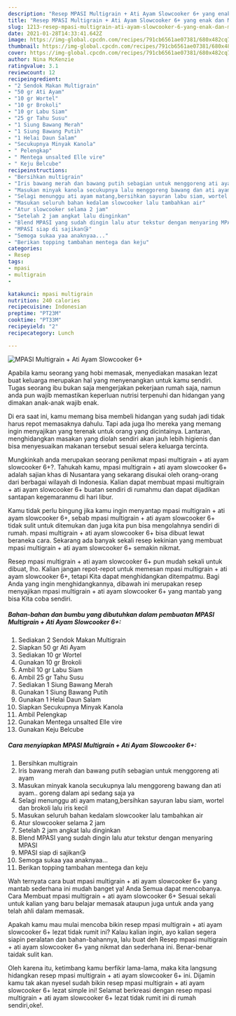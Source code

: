 ```yaml
---
description: "Resep MPASI Multigrain + Ati Ayam Slowcooker 6+ yang enak dan Mudah Dibuat"
title: "Resep MPASI Multigrain + Ati Ayam Slowcooker 6+ yang enak dan Mudah Dibuat"
slug: 1213-resep-mpasi-multigrain-ati-ayam-slowcooker-6-yang-enak-dan-mudah-dibuat
date: 2021-01-28T14:33:41.642Z
image: https://img-global.cpcdn.com/recipes/791cb6561ae07381/680x482cq70/mpasi-multigrain-ati-ayam-slowcooker-6-foto-resep-utama.jpg
thumbnail: https://img-global.cpcdn.com/recipes/791cb6561ae07381/680x482cq70/mpasi-multigrain-ati-ayam-slowcooker-6-foto-resep-utama.jpg
cover: https://img-global.cpcdn.com/recipes/791cb6561ae07381/680x482cq70/mpasi-multigrain-ati-ayam-slowcooker-6-foto-resep-utama.jpg
author: Nina McKenzie
ratingvalue: 3.1
reviewcount: 12
recipeingredient:
- "2 Sendok Makan Multigrain"
- "50 gr Ati Ayam"
- "10 gr Wortel"
- "10 gr Brokoli"
- "10 gr Labu Siam"
- "25 gr Tahu Susu"
- "1 Siung Bawang Merah"
- "1 Siung Bawang Putih"
- "1 Helai Daun Salam"
- "Secukupnya Minyak Kanola"
- " Pelengkap"
- " Mentega unsalted Elle vire"
- " Keju Belcube"
recipeinstructions:
- "Bersihkan multigrain"
- "Iris bawang merah dan bawang putih sebagian untuk menggoreng ati ayam"
- "Masukan minyak kanola secukupnya lalu menggoreng bawang dan ati ayam.. goreng dalam api sedang saja ya"
- "Selagi menunggu ati ayam matang,bersihkan sayuran labu siam, wortel dan brokoli lalu iris kecil"
- "Masukan seluruh bahan kedalam slowcooker lalu tambahkan air"
- "Atur slowcooker selama 2 jam"
- "Setelah 2 jam angkat lalu dinginkan"
- "Blend MPASI yang sudah dingin lalu atur tekstur dengan menyaring MPASI"
- "MPASI siap di sajikan😘"
- "Semoga sukaa yaa anaknyaa..."
- "Berikan topping tambahan mentega dan keju"
categories:
- Resep
tags:
- mpasi
- multigrain
- 

katakunci: mpasi multigrain  
nutrition: 240 calories
recipecuisine: Indonesian
preptime: "PT23M"
cooktime: "PT33M"
recipeyield: "2"
recipecategory: Lunch

---
```



![MPASI Multigrain + Ati Ayam Slowcooker 6+](https://img-global.cpcdn.com/recipes/791cb6561ae07381/680x482cq70/mpasi-multigrain-ati-ayam-slowcooker-6-foto-resep-utama.jpg)

Apabila kamu seorang yang hobi memasak, menyediakan masakan lezat buat keluarga merupakan hal yang menyenangkan untuk kamu sendiri. Tugas seorang ibu bukan saja mengerjakan pekerjaan rumah saja, namun anda pun wajib memastikan keperluan nutrisi terpenuhi dan hidangan yang dimakan anak-anak wajib enak.

Di era  saat ini, kamu memang bisa membeli hidangan yang sudah jadi tidak harus repot memasaknya dahulu. Tapi ada juga lho mereka yang memang ingin menyajikan yang terenak untuk orang yang dicintainya. Lantaran, menghidangkan masakan yang diolah sendiri akan jauh lebih higienis dan bisa menyesuaikan makanan tersebut sesuai selera keluarga tercinta. 



Mungkinkah anda merupakan seorang penikmat mpasi multigrain + ati ayam slowcooker 6+?. Tahukah kamu, mpasi multigrain + ati ayam slowcooker 6+ adalah sajian khas di Nusantara yang sekarang disukai oleh orang-orang dari berbagai wilayah di Indonesia. Kalian dapat membuat mpasi multigrain + ati ayam slowcooker 6+ buatan sendiri di rumahmu dan dapat dijadikan santapan kegemaranmu di hari libur.

Kamu tidak perlu bingung jika kamu ingin menyantap mpasi multigrain + ati ayam slowcooker 6+, sebab mpasi multigrain + ati ayam slowcooker 6+ tidak sulit untuk ditemukan dan juga kita pun bisa mengolahnya sendiri di rumah. mpasi multigrain + ati ayam slowcooker 6+ bisa dibuat lewat beraneka cara. Sekarang ada banyak sekali resep kekinian yang membuat mpasi multigrain + ati ayam slowcooker 6+ semakin nikmat.

Resep mpasi multigrain + ati ayam slowcooker 6+ pun mudah sekali untuk dibuat, lho. Kalian jangan repot-repot untuk memesan mpasi multigrain + ati ayam slowcooker 6+, tetapi Kita dapat menghidangkan ditempatmu. Bagi Anda yang ingin menghidangkannya, dibawah ini merupakan resep menyajikan mpasi multigrain + ati ayam slowcooker 6+ yang mantab yang bisa Kita coba sendiri.

<!--inarticleads1-->

##### Bahan-bahan dan bumbu yang dibutuhkan dalam pembuatan MPASI Multigrain + Ati Ayam Slowcooker 6+:

1. Sediakan 2 Sendok Makan Multigrain
1. Siapkan 50 gr Ati Ayam
1. Sediakan 10 gr Wortel
1. Gunakan 10 gr Brokoli
1. Ambil 10 gr Labu Siam
1. Ambil 25 gr Tahu Susu
1. Sediakan 1 Siung Bawang Merah
1. Gunakan 1 Siung Bawang Putih
1. Gunakan 1 Helai Daun Salam
1. Siapkan Secukupnya Minyak Kanola
1. Ambil  Pelengkap
1. Gunakan  Mentega unsalted Elle vire
1. Gunakan  Keju Belcube




<!--inarticleads2-->

##### Cara menyiapkan MPASI Multigrain + Ati Ayam Slowcooker 6+:

1. Bersihkan multigrain
1. Iris bawang merah dan bawang putih sebagian untuk menggoreng ati ayam
1. Masukan minyak kanola secukupnya lalu menggoreng bawang dan ati ayam.. goreng dalam api sedang saja ya
1. Selagi menunggu ati ayam matang,bersihkan sayuran labu siam, wortel dan brokoli lalu iris kecil
1. Masukan seluruh bahan kedalam slowcooker lalu tambahkan air
1. Atur slowcooker selama 2 jam
1. Setelah 2 jam angkat lalu dinginkan
1. Blend MPASI yang sudah dingin lalu atur tekstur dengan menyaring MPASI
1. MPASI siap di sajikan😘
1. Semoga sukaa yaa anaknyaa...
1. Berikan topping tambahan mentega dan keju




Wah ternyata cara buat mpasi multigrain + ati ayam slowcooker 6+ yang mantab sederhana ini mudah banget ya! Anda Semua dapat mencobanya. Cara Membuat mpasi multigrain + ati ayam slowcooker 6+ Sesuai sekali untuk kalian yang baru belajar memasak ataupun juga untuk anda yang telah ahli dalam memasak.

Apakah kamu mau mulai mencoba bikin resep mpasi multigrain + ati ayam slowcooker 6+ lezat tidak rumit ini? Kalau kalian ingin, ayo kalian segera siapin peralatan dan bahan-bahannya, lalu buat deh Resep mpasi multigrain + ati ayam slowcooker 6+ yang nikmat dan sederhana ini. Benar-benar taidak sulit kan. 

Oleh karena itu, ketimbang kamu berfikir lama-lama, maka kita langsung hidangkan resep mpasi multigrain + ati ayam slowcooker 6+ ini. Dijamin kamu tak akan nyesel sudah bikin resep mpasi multigrain + ati ayam slowcooker 6+ lezat simple ini! Selamat berkreasi dengan resep mpasi multigrain + ati ayam slowcooker 6+ lezat tidak rumit ini di rumah sendiri,oke!.

